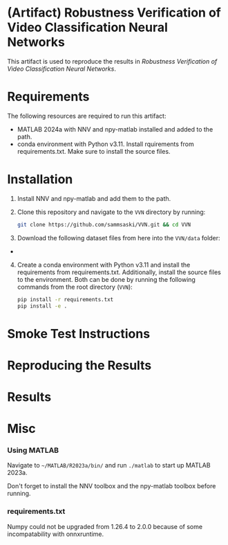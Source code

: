 # (Artifact) Robustness Verification of Video Classification Neural Networks

This artifact is used to reproduce the results in _Robustness Verification of Video Classification Neural Networks_.

# Requirements

The following resources are required to run this artifact:

- MATLAB 2024a with NNV and npy-matlab installed and added to the path.
- conda environment with Python v3.11. Install rquirements from requirements.txt. Make sure to install the source files.

# Installation

1. Install NNV and npy-matlab and add them to the path.
2. Clone this repository and navigate to the `VVN` directory by running:

   ```bash
   git clone https://github.com/sammsaski/VVN.git && cd VVN
   ```

3. Download the following dataset files from here into the `VVN/data` folder:

-

4. Create a conda environment with Python v3.11 and install the requirements from requirements.txt. Additionally, install the source files to the environment. Both can be done by running the following commands from the root directory (`VVN`):
   ```bash
   pip install -r requirements.txt
   pip install -e .
   ```

# Smoke Test Instructions

# Reproducing the Results

# Results

# Misc

### Using MATLAB

Navigate to `~/MATLAB/R2023a/bin/` and run `./matlab` to start up MATLAB 2023a.

Don't forget to install the NNV toolbox and the npy-matlab toolbox before running.

### requirements.txt

Numpy could not be upgraded from 1.26.4 to 2.0.0 because of some incompatability with onnxruntime.
